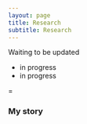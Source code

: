 ```yaml
---
layout: page
title: Research
subtitle: Research
---
```


Waiting to be updated

- in progress
- in progress

=

### My story

